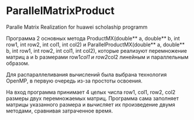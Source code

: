 # ParallelMatrixProduct
Paralle Matrix Realization for huawei scholaship programm

Программа 2 основных метода  ProductMX(double** a, double** b, int row1, int row2, int col1, int col2)
и ParallelProductMX(double** a, double** b, int row1, int row2, int col1, int col2), которые реализуют перемножение матриц a и b размерами row1*col1 и row2*col2
линейным и параллельным образом.

Для распараллеливания вычислений была выбрана технология OpenMP, в первую очередь из-за простоты освоения.

На вход программа принимает 4 целых числа row1, col1, row2, col2 размеры двух перемножаемых матриц.
Программа сама заполняет матрицы указанного размера и вычисляет их произведение двумя методами, сравнивая затраченное время.
